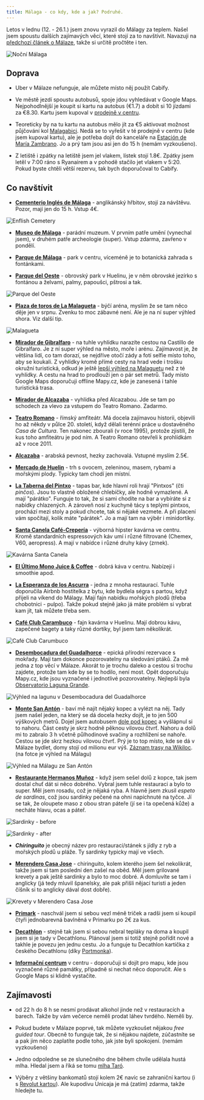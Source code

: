 ```yaml
---
title: Málaga - co kdy, kde a jak? Podruhé.
---
```


Letos v lednu (12. - 26.1.) jsem znovu vyrazil do Málagy za teplem. Našel jsem spoustu dalších zajímavých věcí, které stojí za to navštívit. Navazuji na [předchozí článek o Málaze](/malaga/), takže si určitě pročtěte i ten.


![Noční Málaga](/data/2018/2018-01-27-malaga-podruhe/nocni-malaga.jpg)

## Doprava

- Uber v Málaze nefunguje, ale můžete místo něj použít Cabify.

- Ve městě jezdí spoustu autobusů, spoje jdou vyhledávat v Google Maps. Nejpohodlnější je koupit si kartu na autobus (€1.7) a dobít si 10 jízdami za €8.30. Kartu jsem kupoval v [prodejně v centru](https://goo.gl/maps/nvS6DsJV6Lp).

- Teoreticky by na tu kartu na autobus mělo jít za €5 aktivovat možnost půjčování kol [Malagabici](http://malagabici.malaga.eu/webpublica/index.html). Nedá se to vyřešit v té prodejně v centru (kde jsem kupoval kartu), ale je potřeba dojít do kanceláře na [Estación de María Zambrano](https://goo.gl/maps/B9sQMbAk5ik). Jo a prý tam jsou asi jen do 15 h (nemám vyzkoušeno).

- Z letiště i zpátky na letiště jsem jel vlakem, lístek stojí 1.8€. Zpátky jsem letěl v 7:00 ráno s Ryanairem a v pohodě stačilo jet vlakem v 5:20. Pokud byste chtěli větší rezervu, tak bych doporučoval to Cabify.

## Co navštívit

- **[Cementerio Inglés de Málaga](https://goo.gl/maps/KY7EYBZPeRo)** - anglikánský hřbitov, stojí za návštěvu. Pozor, mají jen do 15 h. Vstup 4€.

![Enflish Cemetery](/data/2018/2018-01-27-malaga-podruhe/english-cemetery.jpg)

- **[Museo de Málaga](https://goo.gl/maps/6fdFhjN2R362)** - parádní muzeum. V prvním patře umění (vynechal jsem), v druhém patře archeologie (super). Vstup zdarma, zavřeno v pondělí.

- **[Parque de Málaga](https://goo.gl/maps/jZsESU6z89N2)** - park v centru, víceméně je to botanická zahrada s fontánkami.

- **[Parque del Oeste](https://goo.gl/maps/gpVYjhu8N4F2)** - obrovský park v Huelinu, je v něm obrovské jezírko s fontánou a želvami, palmy, papoušci, pštrosi a tak.

![Parque del Oeste](/data/2018/2018-01-27-malaga-podruhe/park.jpg)

- **[Plaza de toros de La Malagueta](https://goo.gl/maps/Fz6mMb15rBR2)** - býčí aréna, myslím že se tam něco děje jen v srpnu. Zvenku to moc zábavné není. Ale je na ní super výhled shora. Viz další tip.

![Malagueta](/data/2018/2018-01-27-malaga-podruhe/malagueta.jpg)

- **[Mirador de Gibralfaro](https://goo.gl/maps/7gaj7Au1stp)** - na tuhle vyhlídku narazíte cestou na Castillo de Gibralfaro. Je z ní super výhled na město, moře i arénu. Zajímavost je, že většina lidí, co tam dorazí, se nejdříve otočí zády a fotí selfie místo toho, aby se koukali. Z vyhlídky kromě přímé cesty na hrad vede i trošku okružní turistická, odkud je ještě [lepší výhled na Malaguetu](https://mapy.cz/s/2lkbz) než z té vyhlídky. A cestu na hrad to prodlouží jen o pár set metrů. Tady místo Google Maps doporučuji offline Mapy.cz, kde je zanesená i tahle turistická trasa.

- **[Mirador de Alcazaba](https://goo.gl/maps/enbGCeSWXWG2)** - vyhlídka před Alcazabou. Jde se tam po schodech za vlevo za vstupem do Teatro Romano. Zadarmo.

- **[Teatro Romano](https://goo.gl/maps/NbhSr75V6Y32)** - římský amfiteátr. Má docela zajímavou historii, objevili ho až někdy v půlce 20. století, když dělali terénní práce u dostavěného *Casa de Cultura*. Ten nakonec zbourali (v roce 1995), protože zjistili, že kus toho amfiteátru je pod ním. A Teatro Romano otevřeli k prohlídkám až v roce 2011.

- **[Alcazaba](https://goo.gl/maps/7cGLNoWayFz)** - arabská pevnost, hezky zachovalá. Vstupné myslím 2.5€.

- **[Mercado de Huelin](https://goo.gl/maps/5rBJZmTGdsM2)** - trh s ovocem, zeleninou, masem, rybami a mořskými plody. Typicky tam chodí jen místní.

- **[La Taberna del Pintxo](https://goo.gl/maps/ykA3NQMye5T2)** - tapas bar, kde hlavní roli hrají "Pintxos" (čti *pinčos*). Jsou to vlastně obložené chlebíčky, ale hodně vymazlené. A mají "párátko". Funguje to tak, že si sami chodíte na bar a vybíráte si z nabídky chlazených. A zároveň nosí z kuchyně tácy s teplými pintxos, prochází mezi stoly a pokud chcete, tak si nějaké vezmete. A při placení vám spočítají, kolik máte "párátek". Jo a mají tam na výběr i minidortíky.

- **[Santa Canela Café-Crepería](https://goo.gl/maps/maeTtNBpdTC2)** - výborná hipster kavárna ve centru. Kromě standardních espressových káv umí i různé filtrované (Chemex, V60, aeropress). A mají v nabídce i různé druhy kávy (zrnek).

![Kavárna Santa Canela](/data/2018/2018-01-27-malaga-podruhe/santa-canela.jpg)

- **[El Último Mono Juice & Coffee](https://goo.gl/maps/7UR5o9T43pH2)** - dobrá káva v centru. Nabízejí i smoothie apod.

- **[La Esperanza de los Ascurra](https://goo.gl/maps/erkhecitmJC2)** - jedna z mnoha restaurací. Tuhle doporučila Airbnb hostitelka z bytu, kde bydlela ségra s partou, když přijeli na víkend do Málagy. Mají fajn nabídku mořských plodů (třeba chobotnici - pulpo). Takže pokud stejně jako já máte problém si vybrat kam jít, tak můžete třeba sem.

- **[Café Club Carambuco](https://goo.gl/maps/GqqJ9u8JTQA2)** - fajn kavárna v Huelinu. Mají dobrou kávu, zapečené bagety a taky různé dortíky, byl jsem tam několikrát.

![Café Club Carumbuco](/data/2018/2018-01-27-malaga-podruhe/carambuco.jpg)

- **[Desembocadura del Guadalhorce](https://goo.gl/maps/FJXvgj59tuv)** - epická přírodní rezervace s mokřady. Mají tam dokonce pozorovatelny na sledování ptáků. Za mě jedna z top věcí v Málaze. Akorát to je trochu daleko a cestou si trochu zajdete, protože tam kde by se to hodilo, není most. Opět doporučuju Mapy.cz, kde jsou vyznačené i jednotlivé pozorovatelny. Nejlepší byla [Observatorio Laguna Grande](https://mapy.cz/s/2lkRb).

![Výhled na lagunu v Desembocadura del Guadalhorce](/data/2018/2018-01-27-malaga-podruhe/rezervace.jpg)

- **[Monte San Antón](https://goo.gl/maps/x4QXMGXgdBx)** - baví mě najít nějaký kopec a vylézt na něj. Tady jsem našel jeden, na který se dá docela hezky dojít, je to jen 500 výškových metrů. Dojel jsem autobusem [dole pod kopec](https://goo.gl/maps/ZamQanDAWz12) a vyšlápnul si to nahoru. Část cesty je skrz hodně pěknou vilovou čtvrť. Nahoru a dolů mi to zabralo 3 h včetně půlhodinové svačiny a rozhlížení se nahoře. Cestou se jde skrz hezkou vilovou čtvrť. Prý je to top místo, kde se dá v Málaze bydlet, domy stojí od milionu eur výš. [Záznam trasy na Wikiloc](https://www.wikiloc.com/hiking-trails/malaga-san-anton-22221191). (na fotce je výhled na Málagu)

![Výhled na Málagu ze San Antón](/data/2018/2018-01-27-malaga-podruhe/vyhled-ze-san-anton.jpg)

- **[Restaurante Hermanos Muñoz](https://goo.gl/maps/Wu6XC2xMpqr)** - když jsem sešel dolů z kopce, tak jsem dostal chuť dát si něco dobrého. Vybral jsem tuhle restauraci a bylo to super. Měl jsem rosadu, což je nějaká ryba. A hlavně jsem zkusil *espeto de sardinas*, což jsou sardinky pečené na ohni napíchnuté na tyčce. Jí se tak, že oloupete maso z obou stran páteře (jí se i ta opečená kůže) a necháte hlavu, ocas a páteř.

![Sardinky - before](/data/2018/2018-01-27-malaga-podruhe/sardinky-before.jpg)

![Sardinky - after](/data/2018/2018-01-27-malaga-podruhe/sardinky-after.jpg)

- _**Chiringuito**_ je obecný název pro restauraci/stánek s jídly z ryb a mořských plodů u pláže. Ty sardinky typicky mají ve všech.

- **[Merendero Casa Jose](https://goo.gl/maps/GcfumeK2uko)** - chiringuito, kolem kterého jsem šel nekolikrát, takže jsem si tam poslední den zašel na oběd. Měl jsem grilované krevety a pak ještě sardinky a bylo to moc dobré. A domluvíte se tam i anglicky (já tedy mluvil španelsky, ale pak přišli nějací turisti a jeden číšník si to anglicky dával dost dobře).

![Krevety v Merendero Casa Jose](/data/2018/2018-01-27-malaga-podruhe/merendero.jpg)

- **[Primark](https://goo.gl/maps/VJH6KkeKmsM2)** - naschvál jsem si sebou vezl méně triček a radši jsem si koupil čtyři jednobarevná bavlněná v Primarku po 2€ za kus.

- **[Decathlon](https://goo.gl/maps/FHfUjaEhKxL2)** - stejně tak jsem si sebou nebral tepláky na doma a koupil jsem si je tady v Decathlonu. Plánoval jsem si totiž stejně pořídit nové a takhle je povezu jen jednu cestu. Jo a funguje tu Decathlon kartička z českého Decathlonu (díky [Portmonka](https://play.google.com/store/apps/details?id=cz.tomatolabs.portmonka&hl=en)).

- **[Informační centrum](https://goo.gl/maps/r3uCze6TSMR2)** v centru - doporučuji si dojít pro mapu, kde jsou vyznačené různé památky, případně si nechat něco doporučit. Ale s Google Maps si klidně vystačíte. 

## Zajímavosti
- od 22 h do 8 h se nesmí prodávat alkohol jinde než v restauracích a barech. Takže by vám večerce neměli prodat láhev tvrdého. Neměli by.

- Pokud budete v Málaze poprvé, tak můžete vyzkoušet nějakou _free guided tour_. Obecně to funguje tak, že si nějakou najdete, zúčastníte se a pak jim něco zaplatíte podle toho, jak jste byli spokojení. (nemám vyzkoušeno)

- Jedno odpoledne se ze slunečného dne během chvíle udělala hustá mlha. Hledal jsem a říká se tomu [mlha Taró](http://malagaenelcorazon.com/niebla-taro-en-malaga/). 

- Výběry z většiny bankomatů stojí kolem 2€ navíc se zahraniční kartou (i s [Revolut kartou](/revolut-karta/)). Ale kupodivu Unicaja je má (zatím) zdarma, takže hledejte tu.
